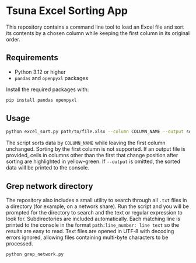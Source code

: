 # Tsuna Excel Sorting App

This repository contains a command line tool to load an Excel file and sort its
contents by a chosen column while keeping the first column in its original order.

## Requirements

- Python 3.12 or higher
- `pandas` and `openpyxl` packages

Install the required packages with:

```bash
pip install pandas openpyxl
```

## Usage

```bash
python excel_sort.py path/to/file.xlsx --column COLUMN_NAME --output sorted.xlsx
```

The script sorts data by `COLUMN_NAME` while leaving the first column unchanged.
Sorting by the first column is not supported. If an output file is provided,
cells in columns other than the first that change position after sorting are
highlighted in yellow–green. If `--output` is omitted, the sorted data will be
printed to the console.

## Grep network directory

The repository also includes a small utility to search through all `.txt` files
in a directory (for example, on a network share). Run the script and you will be
prompted for the directory to search and the text or regular expression to look
for. Subdirectories are included automatically. Each matching line is printed to
the console in the format `path:line_number: line text` so the results are easy
to read. Text files are opened in UTF‑8 with decoding errors ignored, allowing
files containing multi-byte characters to be processed.

```bash
python grep_network.py
```



